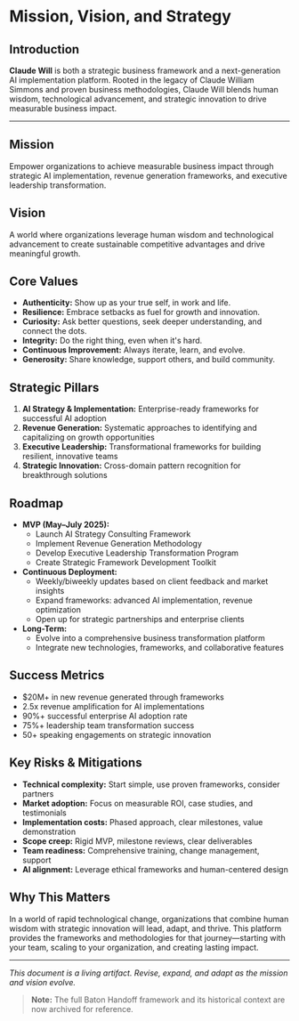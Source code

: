 # Mission, Vision, and Strategy

## Introduction

**Claude Will** is both a strategic business framework and a next-generation AI implementation platform. Rooted in the legacy of Claude William Simmons and proven business methodologies, Claude Will blends human wisdom, technological advancement, and strategic innovation to drive measurable business impact.

---

## Mission
Empower organizations to achieve measurable business impact through strategic AI implementation, revenue generation frameworks, and executive leadership transformation.

## Vision
A world where organizations leverage human wisdom and technological advancement to create sustainable competitive advantages and drive meaningful growth.

## Core Values
- **Authenticity:** Show up as your true self, in work and life.
- **Resilience:** Embrace setbacks as fuel for growth and innovation.
- **Curiosity:** Ask better questions, seek deeper understanding, and connect the dots.
- **Integrity:** Do the right thing, even when it's hard.
- **Continuous Improvement:** Always iterate, learn, and evolve.
- **Generosity:** Share knowledge, support others, and build community.

## Strategic Pillars
1. **AI Strategy & Implementation:** Enterprise-ready frameworks for successful AI adoption
2. **Revenue Generation:** Systematic approaches to identifying and capitalizing on growth opportunities
3. **Executive Leadership:** Transformational frameworks for building resilient, innovative teams
4. **Strategic Innovation:** Cross-domain pattern recognition for breakthrough solutions

## Roadmap
- **MVP (May–July 2025):**
  - Launch AI Strategy Consulting Framework
  - Implement Revenue Generation Methodology
  - Develop Executive Leadership Transformation Program
  - Create Strategic Framework Development Toolkit
- **Continuous Deployment:**
  - Weekly/biweekly updates based on client feedback and market insights
  - Expand frameworks: advanced AI implementation, revenue optimization
  - Open up for strategic partnerships and enterprise clients
- **Long-Term:**
  - Evolve into a comprehensive business transformation platform
  - Integrate new technologies, frameworks, and collaborative features

## Success Metrics
- $20M+ in new revenue generated through frameworks
- 2.5x revenue amplification for AI implementations
- 90%+ successful enterprise AI adoption rate
- 75%+ leadership team transformation success
- 50+ speaking engagements on strategic innovation

## Key Risks & Mitigations
- **Technical complexity:** Start simple, use proven frameworks, consider partners
- **Market adoption:** Focus on measurable ROI, case studies, and testimonials
- **Implementation costs:** Phased approach, clear milestones, value demonstration
- **Scope creep:** Rigid MVP, milestone reviews, clear deliverables
- **Team readiness:** Comprehensive training, change management, support
- **AI alignment:** Leverage ethical frameworks and human-centered design

## Why This Matters
In a world of rapid technological change, organizations that combine human wisdom with strategic innovation will lead, adapt, and thrive. This platform provides the frameworks and methodologies for that journey—starting with your team, scaling to your organization, and creating lasting impact.

---

*This document is a living artifact. Revise, expand, and adapt as the mission and vision evolve.*

> **Note:** The full Baton Handoff framework and its historical context are now archived for reference.
